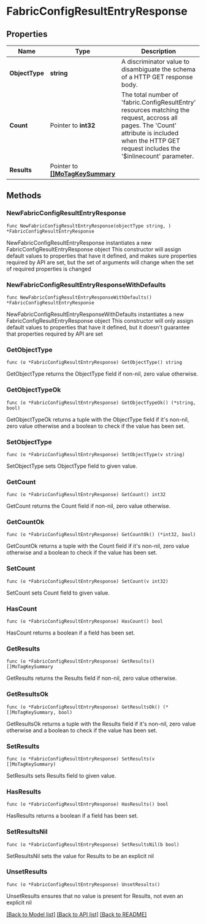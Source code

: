 # FabricConfigResultEntryResponse

## Properties

Name | Type | Description | Notes
------------ | ------------- | ------------- | -------------
**ObjectType** | **string** | A discriminator value to disambiguate the schema of a HTTP GET response body. | 
**Count** | Pointer to **int32** | The total number of &#39;fabric.ConfigResultEntry&#39; resources matching the request, accross all pages. The &#39;Count&#39; attribute is included when the HTTP GET request includes the &#39;$inlinecount&#39; parameter. | [optional] 
**Results** | Pointer to [**[]MoTagKeySummary**](MoTagKeySummary.md) |  | [optional] 

## Methods

### NewFabricConfigResultEntryResponse

`func NewFabricConfigResultEntryResponse(objectType string, ) *FabricConfigResultEntryResponse`

NewFabricConfigResultEntryResponse instantiates a new FabricConfigResultEntryResponse object
This constructor will assign default values to properties that have it defined,
and makes sure properties required by API are set, but the set of arguments
will change when the set of required properties is changed

### NewFabricConfigResultEntryResponseWithDefaults

`func NewFabricConfigResultEntryResponseWithDefaults() *FabricConfigResultEntryResponse`

NewFabricConfigResultEntryResponseWithDefaults instantiates a new FabricConfigResultEntryResponse object
This constructor will only assign default values to properties that have it defined,
but it doesn't guarantee that properties required by API are set

### GetObjectType

`func (o *FabricConfigResultEntryResponse) GetObjectType() string`

GetObjectType returns the ObjectType field if non-nil, zero value otherwise.

### GetObjectTypeOk

`func (o *FabricConfigResultEntryResponse) GetObjectTypeOk() (*string, bool)`

GetObjectTypeOk returns a tuple with the ObjectType field if it's non-nil, zero value otherwise
and a boolean to check if the value has been set.

### SetObjectType

`func (o *FabricConfigResultEntryResponse) SetObjectType(v string)`

SetObjectType sets ObjectType field to given value.


### GetCount

`func (o *FabricConfigResultEntryResponse) GetCount() int32`

GetCount returns the Count field if non-nil, zero value otherwise.

### GetCountOk

`func (o *FabricConfigResultEntryResponse) GetCountOk() (*int32, bool)`

GetCountOk returns a tuple with the Count field if it's non-nil, zero value otherwise
and a boolean to check if the value has been set.

### SetCount

`func (o *FabricConfigResultEntryResponse) SetCount(v int32)`

SetCount sets Count field to given value.

### HasCount

`func (o *FabricConfigResultEntryResponse) HasCount() bool`

HasCount returns a boolean if a field has been set.

### GetResults

`func (o *FabricConfigResultEntryResponse) GetResults() []MoTagKeySummary`

GetResults returns the Results field if non-nil, zero value otherwise.

### GetResultsOk

`func (o *FabricConfigResultEntryResponse) GetResultsOk() (*[]MoTagKeySummary, bool)`

GetResultsOk returns a tuple with the Results field if it's non-nil, zero value otherwise
and a boolean to check if the value has been set.

### SetResults

`func (o *FabricConfigResultEntryResponse) SetResults(v []MoTagKeySummary)`

SetResults sets Results field to given value.

### HasResults

`func (o *FabricConfigResultEntryResponse) HasResults() bool`

HasResults returns a boolean if a field has been set.

### SetResultsNil

`func (o *FabricConfigResultEntryResponse) SetResultsNil(b bool)`

 SetResultsNil sets the value for Results to be an explicit nil

### UnsetResults
`func (o *FabricConfigResultEntryResponse) UnsetResults()`

UnsetResults ensures that no value is present for Results, not even an explicit nil

[[Back to Model list]](../README.md#documentation-for-models) [[Back to API list]](../README.md#documentation-for-api-endpoints) [[Back to README]](../README.md)


